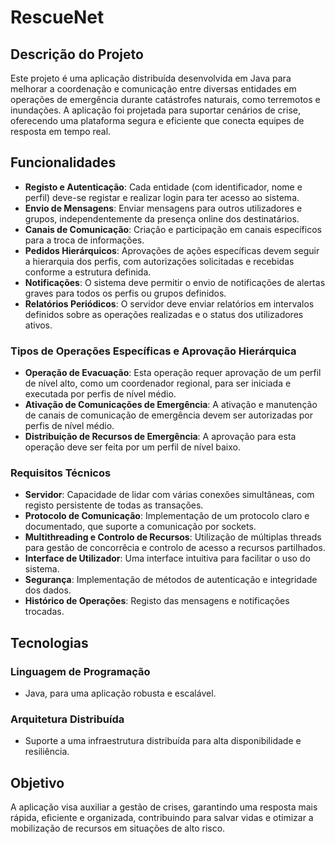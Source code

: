# RescueNet

## Descrição do Projeto

Este projeto é uma aplicação distribuída desenvolvida em Java para melhorar a coordenação e comunicação entre diversas entidades em operações de emergência durante catástrofes naturais, como terremotos e inundações. A aplicação foi projetada para suportar cenários de crise, oferecendo uma plataforma segura e eficiente que conecta equipes de resposta em tempo real.

## Funcionalidades

* **Registo e Autenticação**: Cada entidade (com identificador, nome e perfil) deve-se registar e realizar login para ter acesso ao sistema.
* **Envio de Mensagens**: Enviar mensagens para outros utilizadores e grupos, independentemente da presença online dos destinatários.
* **Canais de Comunicação**: Criação e participação em canais específicos para a troca de informações.
* **Pedidos Hierárquicos**: Aprovações de ações específicas devem seguir a hierarquia dos perfis, com autorizações solicitadas e recebidas conforme a estrutura definida.
* **Notificações**: O sistema deve permitir o envio de notificações de alertas graves para todos os perfis ou grupos definidos.
* **Relatórios Periódicos**: O servidor deve enviar relatórios em intervalos definidos sobre as operações realizadas e o status dos utilizadores ativos.

### Tipos de Operações Específicas e Aprovação Hierárquica

* **Operação de Evacuação**: Esta operação requer aprovação de um perfil de nível alto, como um coordenador regional, para ser iniciada e executada por perfis de nível médio.
* **Ativação de Comunicações de Emergência**: A ativação e manutenção de canais de comunicação de emergência devem ser autorizadas por perfis de nível médio.
* **Distribuição de Recursos de Emergência**: A aprovação para esta operação deve ser feita por um perfil de nível baixo.

### Requisitos Técnicos
* **Servidor**: Capacidade de lidar com várias conexões simultâneas, com registo persistente de todas as transações.
* **Protocolo de Comunicação**: Implementação de um protocolo claro e documentado, que suporte a comunicação por sockets.
* **Multithreading e Controlo de Recursos**: Utilização de múltiplas threads para gestão de concorrêcia e controlo de acesso a recursos partilhados.
* **Interface de Utilizador**: Uma interface intuitiva para facilitar o uso do sistema.
* **Segurança**: Implementação de métodos de autenticação e integridade dos dados.
* **Histórico de Operações**: Registo das mensagens e notificações trocadas.

## Tecnologias

### Linguagem de Programação

* Java, para uma aplicação robusta e escalável.

### Arquitetura Distribuída

* Suporte a uma infraestrutura distribuída para alta disponibilidade e resiliência.

## Objetivo

A aplicação visa auxiliar a gestão de crises, garantindo uma resposta mais rápida, eficiente e organizada, contribuindo para salvar vidas e otimizar a mobilização de recursos em situações de alto risco.
